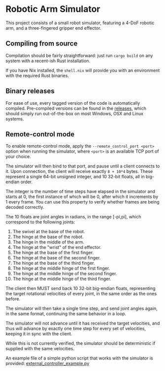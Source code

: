 # Robotic Arm Simulator

This project consists of a small robot simulator, 
featuring a 4-DoF robotic arm, and a three-fingered gripper end effector.

## Compiling from source

Compilation should be fairly straightforward: just run `cargo build`
 on any system with a recent-ish Rust installation.
 
If you have Nix installed, the `shell.nix` will provide you with an
environment with the required Rust binaries.

## Binary releases

For ease of use, every tagged version of the code is automatically compiled.
Pre-compiled versions can be found in the [releases](https://github.com/werner291/gripper/releases),
which should simply run out-of-the-box on most Windows, OSX and Linux systems.

## Remote-control mode

To enable remote-control mode, apply the `--remote_control_port <port>` option
when running the simulator, where `<port>` is an available TCP port of your choice.

The simulator will then bind to that port, and pause until a client connects to it.
Upon connection, the client will receive exactly `8 + 10*4` bytes. These represent a
single 64-bit unsigned integer, and 10 32-bit floats, all in big-endian order.

The integer is the number of time steps have elapsed in the simulator and starts at 0, the first instance of which will be 0, after which it increments by 1 every
frame. You can use this property to verify whether frames are being decoded correctly.

The 10 floats are joint angles in radians, in the range [-pi,pi], which correspond to the following joints:

1. The swivel at the base of the robot.
2. The hinge at the base of the robot.
3. The hinge in the middle of the arm.
4. The hinge at the "wrist" of the end effector.
5. The hinge at the base of the first finger.
6. The hinge at the base of the second finger.
7. The hinge at the base of the third finger.
8. The hinge at the middle hinge of the first finger.
9. The hinge at the middle hinge of the second finger.
10. The hinge at the middle hinge of the third finger.

The client then MUST send back 10 32-bit big-endian floats, representing the target
rotational velocities of every joint, in the same order as the ones before.

The simulator will then take a single time step, and send joint angles again, 
in the same format, continuing the same behavior in a loop.

The simulator will not advance until it has received the target velocities,
and thus will advance by exactly one time step for every set of velocities,
keeping it in sync with the client. 

While this is not currently verified,
the simulator should be deterministic if supplied with the same velocities.

An example file of a simple python script that works with the simulator 
is provided: [external_controller_example.py](external_controller_example.py)
